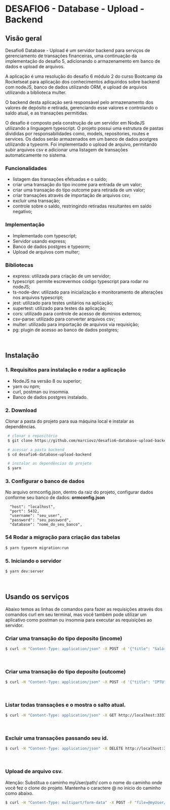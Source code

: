 
# DESAFIO6 - Database - Upload - Backend

## Visão geral
Desafio6 Database - Upload é um servidor backend para serviços de gerenciamento de transações financeiras, uma continuação da implementação do desafio 5, adicionando o armazenamento em banco de dados e upload de arquivos.

A aplicação é uma resolução do desafio 6 módulo 2 do curso Bootcamp da Rocketseat para aplicação dos conhecimentos adiquiridos sobre backend com nodeJS, banco de dados utilizando ORM, e upload de arquivos utilizando a biblioteca multer.

O backend desta aplicação será responsável pelo armazenamento dos valores de depósito e retirada, gerenciando esse valores e controlando o saldo atual, e as transações permitidas.

O desafio é composto pela construção de um servidor em NodeJS utilizando a linguagem typescript. O projeto possui uma estrutura de pastas divididas por responsabilidades como, models, repositories, routes e services.
Os dados serão armazenados em um banco de dados postgres utilizando a typeorm.
Foi implementado o upload de arquivo, permitando subir arquivos csv e adicionar uma listagem de transações automaticamente no sistema.

### Funcionalidades
- listagem das transações efetuadas e o saldo;
- criar uma transação do tipo income para entrada de um valor;
- criar uma transação do tipo outcome para retirada de um valor;
- criar transações através de importação de arquivos csv;
- excluir uma transação;
- controle sobre o saldo, restringindo retiradas resultantes em saldo negativo;

### Implementação
- Implementado com typescript;
- Servidor usando express;
- Banco de dados postgres e typeorm;
- Upload de arquivos com multer;

### Bibliotecas
- express: utilizada para criação de um servidor;
- typescript: permite escrevermos código typescript para rodar no nodeJS;
- ts-node-dev: utilizado para inicialização e monitoramento de alterações nos arquivos typescript;
- jest: utilizado para testes unitários na aplicação;
- supertest: utilizado para testes da aplicação;
- cors: utilizado para controle de acesso de domínios externos;
- csv-parse: utilizado para converter arquivos csv;
- multer: utilizado para importação de arquivos via requisição;
- pg: plugin de acesso ao banco de dados postgres;

<br />

## Instalação

### 1. Requisitos para instalação e rodar a aplicação
- NodeJS na versão 8 ou superior;
- yarn ou npm;
- curl, postman ou insomnia.
- Banco de dados postgres instalado.

### 2. Download

Clonar a pasta do projeto para sua máquina local e instalar as dependências.
```bash
 # clonar o repositório
 $ git clone https://github.com/marciovz/desafio6-database-upload-backend.git

 # acessar a pasta backend
 $ cd desafio6-database-upload-backend

 # instalar as dependências do projeto
 $ yarn
```
### 3. Configurar o banco de dados
  No arquivo ormconfig.json, dentro da raiz do projeto, configurar dados conforme seu banco de dados:
  **ormconfig.json**
  ```code
    "host": "localhost",
    "port": 5432,
    "username": "seu_user",
    "password": "seu_password",
    "database": "nome_do_seu_banco",
  ```

### 54 Rodar a migração para criação das tabelas
```bash
$ yarn typeorm migration:run
```

### 5. Iniciando o servidor
```bash
$ yarn dev:server
```

<br />

## Usando os serviços

Abaixo temos as linhas de comandos para fazer as requisições através dos comandos curl em seu terminal, mas você também pode utilizar um aplicativo como postman ou insomnia para executar as requisições ao servidor.

 ### Criar uma transação do tipo deposito (income)
```bash
$ curl -H "Content-Type: application/json" -X POST -d '{"title": "Salário" , "value": 3000, "type": "income", "category": "Renda Fixa"}' http://localhost:3333/transactions
```
<br />

 ### Criar uma transação do tipo deposito (outcome)
```bash
$ curl -H "Content-Type: application/json" -X POST -d '{"title": "IPTU" , "value": 800, "type": "outcome", "category": "Impostos"}' http://localhost:3333/transactions
```
<br />

 ### Listar todas transações e o mostra o salto atual.
```bash
$ curl -H "Content-Type: application/json" -X GET http://localhost:3333/transactions
```
<br />

 ### Excluir uma transações passando seu id.
```bash
$ curl -H "Content-Type: application/json" -X DELETE http://localhost:3333/transactions/ID_TRANSAÇÃO
```
<br />

 ### Upload de arquivo csv.
 Atenção:
 Substitua o caminho myUser/path/ com o nome do caminho onde você fez o clone do projeto.
 Mantenha o caractere @ no inicio do caminho como abaixo.

```bash
$ curl -H "Content-Type: multipart/form-data" -X POST -F "file=@myUser/path/desafio6-database-upload-backend/arquivo_teste.csv" http://localhost:3333/transactions/import
```
<br />


